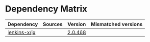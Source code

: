 # Dependency Matrix

Dependency | Sources | Version | Mismatched versions
---------- | ------- | ------- | -------------------
[jenkins-x/jx](https://github.com/jenkins-x/jx.git) |  | [2.0.468](https://github.com/jenkins-x/jx/releases/tag/v2.0.468) | 

